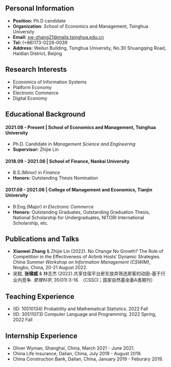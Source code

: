## Personal Information
- **Position:** Ph.D candidate
- **Organization**: School of Economics and Management, Tsinghua University
- **Email:** xw-zhang21@mails.tsinghua.edu.cn
- **Tel:** (+86)173-0226-0039
- **Address:** Weilun Building, Tsinghua University, No.30 Shuangqing Road, Haidian District, Beijing

## Research Interests
- Economics of Information Systems
- Platform Economy
- Electronic Commerce
- Digital Economy

## Educational Background
#### 2021.08 - Present | School of Economics and Management, Tsinghua University
- Ph.D. Candidate in *Management Science and Engineering*
- **Supervisor:** Zhijie Lin

#### 2018.09 - 2021.06 | School of Finance, Nankai University
- B.S.(Minor) in *Finance*
- **Honors:** Outstanding Thesis Nomination

#### 2017.08 - 2021.06 | College of Management and Economics, Tianjin University
- B.Eng.(Major) in *Electronic Commerce*
- **Honors:** Outstanding Graduates, Outstanding Graduation Thesis, National Scholarship for Undergraduates, NITORI International Scholarship, etc.

## Publications and Talks
- **Xiaowei Zhang** & Zhijie Lin (2022). No Change No Growth? The Role of Competition in the Effectiveness of Airbnb Hosts’ Dynamic Strategies. *China Summer Workshop on
Information Management (CSWIM)*, Ningbo, China, 20-21 August 2022.
- 吴懿, **张啸威** & 林志杰 (2022).共享住宿平台房东放弃筛选房客的动因-基于行业内竞争. *管理科学*, 35(01):3-16. （CSSCI；国家自然基金委A类期刊）

## Teaching Experience
- (ID: 10510134) Probability and Mathematical Statistics. 2022 Fall
- (ID: 30511073) Computer Language and Programming. 2022 Spring, 2022 Fall

## Internship Experience
- Oliver Wyman, Shanghai, China, March 2021 - June 2021.
- China Life Insurance, Dalian, China, July 2019 - August 2019.
- China Construction Bank, Dalian, China, January 2019 - Feburary 2019.
